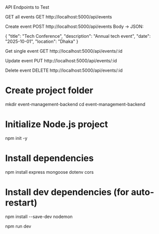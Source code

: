 API Endpoints to Test

GET all events
GET http://localhost:5000/api/events

Create event
POST http://localhost:5000/api/events
Body → JSON:

{
  "title": "Tech Conference",
  "description": "Annual tech event",
  "date": "2025-10-01",
  "location": "Dhaka"
}


Get single event
GET http://localhost:5000/api/events/:id

Update event
PUT http://localhost:5000/api/events/:id

Delete event
DELETE http://localhost:5000/api/events/:id



## 

# Create project folder
mkdir event-management-backend
cd event-management-backend

# Initialize Node.js project
npm init -y

# Install dependencies
npm install express mongoose dotenv cors

# Install dev dependencies (for auto-restart)
npm install --save-dev nodemon


npm run dev
